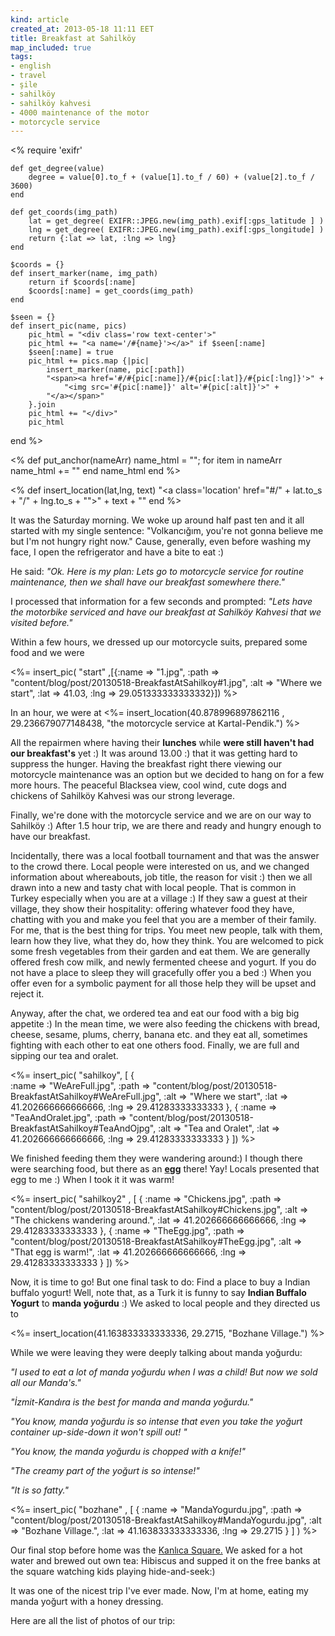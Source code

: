 ```yaml
---
kind: article
created_at: 2013-05-18 11:11 EET
title: Breakfast at Sahilköy
map_included: true
tags:
- english
- travel
- şile
- sahilköy
- sahilköy kahvesi
- 4000 maintenance of the motor
- motorcycle service
---
```


<%
	require 'exifr'

	def get_degree(value)
		degree = value[0].to_f + (value[1].to_f / 60) + (value[2].to_f / 3600)
	end

	def get_coords(img_path)
		lat = get_degree( EXIFR::JPEG.new(img_path).exif[:gps_latitude ] )
		lng = get_degree( EXIFR::JPEG.new(img_path).exif[:gps_longitude] )
		return {:lat => lat, :lng => lng}
	end

	$coords = {}
	def insert_marker(name, img_path)
		return if $coords[:name]
		$coords[:name] = get_coords(img_path)
	end

	$seen = {}
	def insert_pic(name, pics)
		pic_html = "<div class='row text-center'>"
		pic_html += "<a name='/#{name}'></a>" if $seen[:name]
		$seen[:name] = true
		pic_html += pics.map {|pic|
			insert_marker(name, pic[:path])
			"<span><a href='#/#{pic[:name]}/#{pic[:lat]}/#{pic[:lng]}'>" +
				"<img src='#{pic[:name]}' alt='#{pic[:alt]}'>" + 
			"</a></span>"
		}.join
		pic_html += "</div>"
		pic_html
  end
%>

<% 	def put_anchor(nameArr)
		name_html = "";
		for item in nameArr
			name_html += "<a name='/#{item[:name]}'></a>"
		end
		name_html
	end
%>

<% def insert_location(lat,lng, text)
		"<a class='location' href=\"#/" + lat.to_s + "/" + lng.to_s +  "\">" + text + "</a>"
	end	
%>

<!--MORE-->

It was the Saturday morning. We woke up around half past ten and it all started with my single sentence: 
"Volkancığım, you're not gonna believe me but I'm not hungry right now." Cause, generally, even before washing my face, I open the refrigerator and have a bite to eat :) 

He said: 
_"Ok. Here is my plan: Lets go to motorcycle service for routine maintenance, then we shall have our breakfast somewhere there."_

I processed that information for a few seconds and prompted:
_"Lets have the motorbike serviced and have our breakfast at Sahilköy Kahvesi that we visited before."_


Within a few hours, we dressed up our motorcycle suits, prepared some food and we were 
<!-- <a href="#/41.03/29.051333333333332">yet another couple of motorcycles in the ultimate weekend traffic of Istanbul!</a> --> 

<!-- <%= insert_location(41.03,29.051333333333332, "yet another couple of motorcycles in the ultimate weekend traffic of Istanbul!"  ) %> -->

 
<%= 
	insert_pic( "start" ,[{:name => "1.jpg",
			:path => "content/blog/post/20130518-BreakfastAtSahilkoy#1.jpg", 
			:alt => "Where we start", 
			:lat => 41.03, :lng => 29.051333333333332}]) 
%> 


In an hour, we were at <%= insert_location(40.878996897862116 , 29.236679077148438, "the motorcycle service at  Kartal-Pendik.") %> 
<!-- <a href="#/40.878996897862116/29.236679077148438">the motorcycle service at  Kartal-Pendik.</a>  -->
All the repairmen where having their **lunches** while **were still haven't had our
breakfast's** yet :) It was around 13.00 :) that it was getting hard to suppress the hunger. 
Having the breakfast right there
viewing our motorcycle maintenance was an option but we decided to hang on for a few more hours. 
The peaceful Blacksea view, cool wind, cute dogs and chickens of Sahilköy Kahvesi was our strong leverage.

Finally, we're done with the motorcycle service and we are on our way to Sahilköy :) After 1.5 hour trip, we are there
and ready and hungry enough to have our breakfast. 

Incidentally, there was a local football tournament and that was the answer to the crowd there. Local people were interested on us, and we changed information about whereabouts, job title, the reason for visit :) then we all drawn into a new and tasty chat with local people. 
That is common in Turkey especially when you are at a village :) If they saw a guest at their village, they show their hospitality: offering whatever food they have, chatting with you and make you feel that you are a member of their family. For me, that is the best thing for trips. You meet new people, talk with them, learn how they live, what they do, how they think. You are welcomed to pick some fresh vegetables from their garden and eat them. We are generally offered fresh cow milk, and newly fermented cheese and yogurt. If you do not have a place to sleep they will gracefully offer you a bed :) When you offer even for a symbolic payment for all those help they will be upset and reject it.

Anyway, after the chat, we ordered tea and eat our food with a big big appetite :) In the mean time, we were also feeding the chickens with
 bread, cheese, sesame, plums, cherry, banana etc. and they eat all, sometimes fighting with each other to eat one others food. 
 Finally, we are full and sipping our tea and oralet.

 <%= 
 insert_pic( "sahilkoy", [
 	{ 	
	 	:name => "WeAreFull.jpg", 
		:path => "content/blog/post/20130518-BreakfastAtSahilkoy#WeAreFull.jpg",
		:alt => "Where we start", 
		:lat => 41.202666666666666, 
		:lng => 29.41283333333333
	},
	{	:name => "TeaAndOralet.jpg", 
		:path => "content/blog/post/20130518-BreakfastAtSahilkoy#TeaAndOjpg",
		:alt => "Tea and Oralet", 
		:lat => 41.202666666666666, 
		:lng => 29.41283333333333
	}
	]) 
%> 

We finished feeding them they were wandering around:) I though there were searching food, but there as an 
<a href="#/TheEgg.jpg/41.202666666666666/29.41283333333333">**egg**</a> there! Yay! Locals presented that egg to me :) When I took it it was warm! 


  <%= 
  	insert_pic( "sahilkoy2" , [
  	{
  		:name => "Chickens.jpg",
		:path => "content/blog/post/20130518-BreakfastAtSahilkoy#Chickens.jpg",
		:alt => "The chickens wandering around.", 
		:lat => 41.202666666666666, 
		:lng => 29.41283333333333
	},
	{
		:name => "TheEgg.jpg", 
		:path => "content/blog/post/20130518-BreakfastAtSahilkoy#TheEgg.jpg",
 		:alt => "That egg is warm!", 
		:lat => 41.202666666666666, 
		:lng => 29.41283333333333
	}
	]) 
 %> 

 Now, it is time to go! But one final task to do: Find a place to buy a Indian buffalo yogurt! 
 Well, note that, as a Turk it is funny to say **Indian Buffalo Yogurt** to **manda yoğurdu** :)
  We asked to local people and they directed us to 

 <%= insert_location(41.163833333333336, 29.2715, "Bozhane Village.") %>

 While we were leaving they were deeply talking about manda yoğurdu:

 _"I used to eat a lot of manda yoğurdu when I was a child! But now we sold all our Manda's."_


 _"İzmit-Kandıra is the best for manda and manda yoğurdu."_


 _"You know, manda yoğurdu is so intense that even you take the yoğurt container up-side-down it won't spill out! "_


 _"You know, the manda yoğurdu is chopped with a knife!"_


 _"The creamy part of the yoğurt is so intense!"_

 
 _"It is so fatty."_


<%= insert_pic( "bozhane" , 
[
	{ 
		:name => "MandaYogurdu.jpg",
      :path => "content/blog/post/20130518-BreakfastAtSahilkoy#MandaYogurdu.jpg",
      :alt => "Bozhane Village.",
		:lat => 41.163833333333336, 
		:lng => 29.2715
	}
]
)
%> 

Our final stop before home was the <a href="#/41.10341484314047/29.06810760498047">Kanlıca Square.</a>  We asked for a hot water and brewed out own tea: 
Hibiscus and supped it on the free banks at the square watching kids playing hide-and-seek:) 

 It was one of the nicest trip I've ever made. Now, I'm at home, eating my manda yoğurt with a honey dressing. 

Here are all the list of photos of our trip:

<center>
	<span id="chevron-left" ng-click="prev()" > 
			<i class="icon-chevron-left"></i> </span>	
	<span id="photoAlbum">
	 	<a id="imgRef" href="#/1.jpg/41.03/29.051333333333332"> 
	 		<img id="curImage" src="1.jpg" alt=""> 
	 	</a> 
	</span>
	<span id="chevron-right" ng-click="next()" > 
			<i class="icon-chevron-right"></i> </span>
</center>

<script>
var map = $("#map-mini");
var pic_list = []; 
var coords = [
<%=
	$coords.map{ |name, coord|
		"{name: '#{name}', lat: #{coord[:lat]}, lng: #{coord[:lng]}}"
	}.join(",")
%>
];
$.each(coords, function(coord) {
	pic_list.push(new Picture(coord, map));
})
</script>